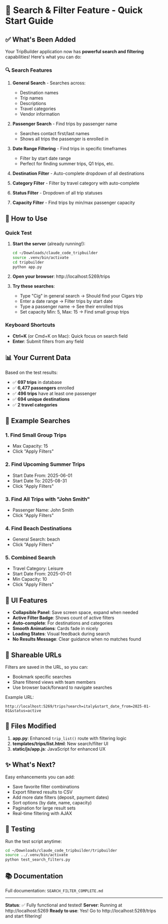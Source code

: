 # 🎉 Search & Filter Feature - Quick Start Guide

## ✅ What's Been Added

Your TripBuilder application now has **powerful search and filtering** capabilities! Here's what you can do:

### 🔍 Search Features

1. **General Search** - Searches across:
   - Destination names
   - Trip names
   - Descriptions
   - Travel categories
   - Vendor information

2. **Passenger Search** - Find trips by passenger name
   - Searches contact first/last names
   - Shows all trips the passenger is enrolled in

3. **Date Range Filtering** - Find trips in specific timeframes
   - Filter by start date range
   - Perfect for finding summer trips, Q1 trips, etc.

4. **Destination Filter** - Auto-complete dropdown of all destinations

5. **Category Filter** - Filter by travel category with auto-complete

6. **Status Filter** - Dropdown of all trip statuses

7. **Capacity Filter** - Find trips by min/max passenger capacity

## 🚀 How to Use

### Quick Test
1. **Start the server** (already running!):
   ```bash
   cd ~/Downloads/claude_code_tripbuilder
   source .venv/bin/activate
   cd tripbuilder
   python app.py
   ```

2. **Open your browser**: http://localhost:5269/trips

3. **Try these searches**:
   - Type "Cig" in general search → Should find your Cigars trip
   - Enter a date range → Filter trips by start date
   - Type a passenger name → See their enrolled trips
   - Set capacity Min: 5, Max: 15 → Find small group trips

### Keyboard Shortcuts
- **Ctrl+K** (or Cmd+K on Mac): Quick focus on search field
- **Enter**: Submit filters from any field

## 📊 Your Current Data

Based on the test results:
- ✅ **697 trips** in database
- ✅ **6,477 passengers** enrolled
- ✅ **496 trips** have at least one passenger
- ✅ **694 unique destinations**
- ✅ **2 travel categories**

## 🎯 Example Searches

### 1. Find Small Group Trips
- Max Capacity: 15
- Click "Apply Filters"

### 2. Find Upcoming Summer Trips
- Start Date From: 2025-06-01
- Start Date To: 2025-08-31
- Click "Apply Filters"

### 3. Find All Trips with "John Smith"
- Passenger Name: John Smith
- Click "Apply Filters"

### 4. Find Beach Destinations
- General Search: beach
- Click "Apply Filters"

### 5. Combined Search
- Travel Category: Leisure
- Start Date From: 2025-01-01
- Min Capacity: 10
- Click "Apply Filters"

## 🎨 UI Features

- **Collapsible Panel**: Save screen space, expand when needed
- **Active Filter Badge**: Shows count of active filters
- **Auto-complete**: For destinations and categories
- **Smooth Animations**: Cards fade in nicely
- **Loading States**: Visual feedback during search
- **No Results Message**: Clear guidance when no matches found

## 🔗 Shareable URLs

Filters are saved in the URL, so you can:
- Bookmark specific searches
- Share filtered views with team members
- Use browser back/forward to navigate searches

Example URL:
```
http://localhost:5269/trips?search=italy&start_date_from=2025-01-01&status=active
```

## 📝 Files Modified

1. **app.py**: Enhanced `trip_list()` route with filtering logic
2. **templates/trips/list.html**: New search/filter UI
3. **static/js/app.js**: JavaScript for enhanced UX

## ✨ What's Next?

Easy enhancements you can add:
- Save favorite filter combinations
- Export filtered results to CSV
- Add more date filters (deposit, payment dates)
- Sort options (by date, name, capacity)
- Pagination for large result sets
- Real-time filtering with AJAX

## 🐛 Testing

Run the test script anytime:
```bash
cd ~/Downloads/claude_code_tripbuilder/tripbuilder
source ../.venv/bin/activate
python test_search_filters.py
```

## 📚 Documentation

Full documentation: `SEARCH_FILTER_COMPLETE.md`

---

**Status**: ✅ Fully functional and tested!
**Server**: Running at http://localhost:5269
**Ready to use**: Yes! Go to http://localhost:5269/trips and start filtering!
